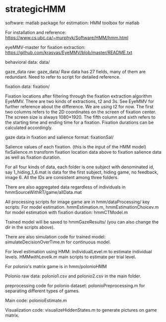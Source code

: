 # strategicHMM
software: matlab
package for estimation:
HMM toolbox for matlab

For installation and reference:
https://www.cs.ubc.ca/~murphyk/Software/HMM/hmm.html

eyeMMV-master for fixation extraction: 
https://github.com/krasvas/EyeMMV/blob/master/README.txt

behavioral data: data/

gaze_data raw: gaze_data/
Raw data has 27 fields, many of them are redundant. Need to refer to script for detailed reference.

fixation data: fixation/

Fixation locations after filtering through the fixation extraction algorithm EyeMMV.
There are two kinds of extractions, t2 and 3s. See EyeMMV for further reference about the difference. We are using t2 for now. The first two columns refers to the 2D coordinates on the screen of fixation center. The screen size is always 1080*1920. The fifth column and sixth refers to the starting time and ending time for a fixation. Fixation durations can be calculated accordingly.

gaze data in fixation and salience format: fixationSal/

Salience values of each fixation. (this is the input of the HMM model)
fixSalience.m transform fixation location data above to fixation salience data as well as fixation duration. 

For all four kinds of data, each folder is one subject with denominated id, say 1_hiding_1_6.mat is data for the first subject, hiding game, no feedback, image 6. All the IDs are consistent among three folders. 

There are also aggregated data regardless of individuals in hmmSourceWithRT/game/allData.mat

All processing scripts for image game are in hmm/dataProcessing/
key scripts: For model estimation. hmmEstimation.m, hmmEstimationChoicev.m 
for model estimation with fixation duration:
hmmCTModel.m

Trained model will be saved to hmmGazeResults/ (you can also change the dir in the scripts above).

There are also simulation code for trained model:
simulateDecisionOverTime.m for continuous model.

For level estimation using HMM:
individualLevel.m to estimate individual levels.
HMMwithLevelk.m main scripts to estimate per trial level.

For polonio's matrix game is in hmm/polonioHMM

Polonio raw data: polonio1.csv and polonio2.csv in the main folder.

preprocessing code for polonio dataset: polonioPreprocessing.m for separating different types of games.

Main code: polonioEstimate.m

Visualization code: visualizeHiddenStates.m to generate pictures on game matrix.



